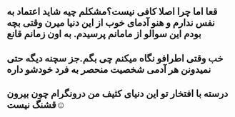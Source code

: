 قعا 
اما چرا اصلا کافی نیست؟مشکلم چیه
شاید اعتماد به نفس ندارم و هنو
آدمای خوب از این دنیا میرن وقتی بچه بودم این سوالو از مامانم پرسیدم.
به
اون زمانم قانع
---
خب وقتی اطرافو نگاه میکنم چی بگم.جز سچنه دیگه حتی نمیدونن هر آدمی شخصیت منحصر به فرد خودشو داره
---
درسته با افتخار تو این دنیای کثیف من درونگرام چون بیرون قشنگ نیست☺️
---
